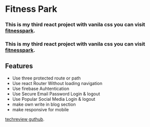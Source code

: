 # Fitness Park 

### This is my third react project with vanila css you can visit [fitnesspark](https://fitness-park-508a8.web.app/).
### This is my third react project with vanila css you can visit [fitnesspark](fitnesspark.netlify.app/).

## Features

* Use three protected route or path 
* Use react Router Without loading navigation 
* Use firebase Auhtentication
* Use Secure Email Password Login & logout
* Use Popular Social Media Login & logout
* make own write in blog section 
* make responsive for mobile

[techreview guthub](https://github.com/programming-hero-web-course-4/independent-service-provider-Cihsan).
